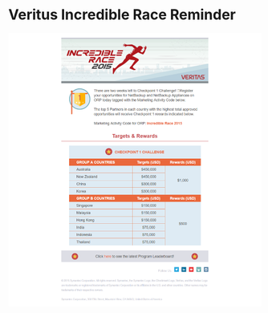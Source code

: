 # Veritus Incredible Race Reminder

![alt tag](https://github.com/gbjack/Veritus-Incredible-Race-Reminder/blob/master/Images/preview.png)
